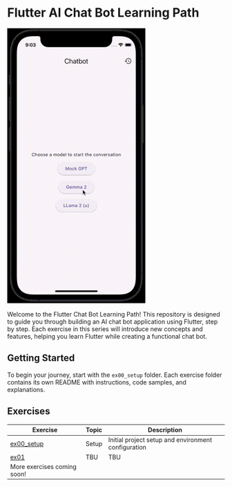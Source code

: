 # Flutter AI Chat Bot Learning Path

![Chat Bot Preview](ai_chat_bot.gif)

Welcome to the Flutter Chat Bot Learning Path! 
This repository is designed to guide you through building an AI chat bot application using Flutter, step by step. Each exercise in this series will introduce new concepts and features, helping you learn Flutter while creating a functional chat bot.

## Getting Started

To begin your journey, start with the `ex00_setup` folder. Each exercise folder contains its own README with instructions, code samples, and explanations.

## Exercises

| Exercise | Topic | Description |
|----------|-------|-------------|
| [ex00_setup](./ex00_setup/README.md) | Setup | Initial project setup and environment configuration |
| [ex01](./ex01/README.md) | TBU | TBU |
| More exercises coming soon! | | |